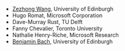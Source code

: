 * [Zezhong Wang](mailto:zezhong.wang@ed.ac.uk), University of Edinburgh
* Hugo Romat, Microsoft Corporation
* Dave-Murray Rust, TU Delft
* Fanny Chevalier, Toronto University 
* Nathalie Henry-Riche, Microsoft Research
* [Benjamin Bach](http://benjbach.me), University of Edinburgh
